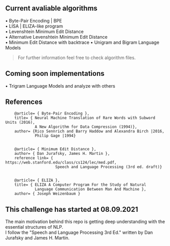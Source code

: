 ## Current avaliable algorithms
• Byte-Pair Encoding | BPE\
• LISA | ELIZA-like program\
• Levenshtein Minimum Edit Distance\
• Alternative Levenshtein Minimum Edit Distance\
• Minimum Edit Distance with backtrace
• Unigram and Bigram Language Models
> For further information feel free to check algorithm files.

## Coming soon implementations
• Trigram Language Models and analyze with others


## References
        @article= { Byte-Pair Encoding },
        title= { Neural Machine Translation of Rare Words with Subword Units (2016),
                 A New Algorithm for Data Compression (1994)},
        author= {Rico Sennrich and Barry Haddow and Alexandra Birch |2016,
                 Philip Gage |1994}
        
        
        @article= { Minimum Edit Distance },
        author= { Dan Jurafsky, James H. Martin },
        reference link= { https://web.stanford.edu/class/cs124/lec/med.pdf,
                          Speech and Language Processing (3rd ed. draft)}
        
        
        @article= { ELIZA },
        title= { ELIZA A Computer Program For the Study of Natural
                 Language Communication Between Man And Machine },
        author= { Joseph Weizenbaum }


## This challenge has started at 08.09.2021
The main motivation behind this repo is getting deep understanding with the essential structures of NLP.\
I follow the "Speech and Language Processing 3rd Ed." written by Dan Jurafsky and James H. Martin.

